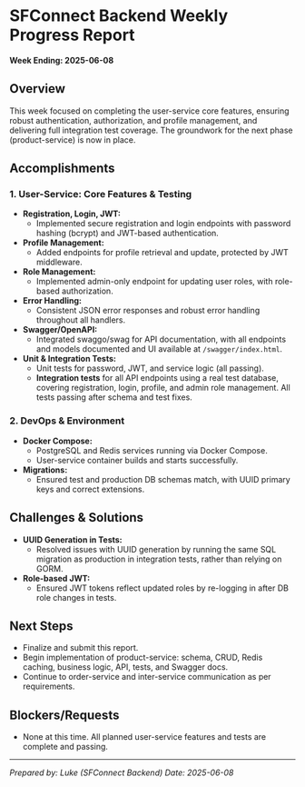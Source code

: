 # SFConnect Backend Weekly Progress Report

**Week Ending: 2025-06-08**

## Overview

This week focused on completing the user-service core features, ensuring robust authentication, authorization, and profile management, and delivering full integration test coverage. The groundwork for the next phase (product-service) is now in place.

## Accomplishments

### 1. User-Service: Core Features & Testing

- **Registration, Login, JWT:**
  - Implemented secure registration and login endpoints with password hashing (bcrypt) and JWT-based authentication.
- **Profile Management:**
  - Added endpoints for profile retrieval and update, protected by JWT middleware.
- **Role Management:**
  - Implemented admin-only endpoint for updating user roles, with role-based authorization.
- **Error Handling:**
  - Consistent JSON error responses and robust error handling throughout all handlers.
- **Swagger/OpenAPI:**
  - Integrated swaggo/swag for API documentation, with all endpoints and models documented and UI available at `/swagger/index.html`.
- **Unit & Integration Tests:**
  - Unit tests for password, JWT, and service logic (all passing).
  - **Integration tests** for all API endpoints using a real test database, covering registration, login, profile, and admin role management. All tests passing after schema and test fixes.

### 2. DevOps & Environment

- **Docker Compose:**
  - PostgreSQL and Redis services running via Docker Compose.
  - User-service container builds and starts successfully.
- **Migrations:**
  - Ensured test and production DB schemas match, with UUID primary keys and correct extensions.

## Challenges & Solutions

- **UUID Generation in Tests:**
  - Resolved issues with UUID generation by running the same SQL migration as production in integration tests, rather than relying on GORM.
- **Role-based JWT:**
  - Ensured JWT tokens reflect updated roles by re-logging in after DB role changes in tests.

## Next Steps

- Finalize and submit this report.
- Begin implementation of product-service: schema, CRUD, Redis caching, business logic, API, tests, and Swagger docs.
- Continue to order-service and inter-service communication as per requirements.

## Blockers/Requests

- None at this time. All planned user-service features and tests are complete and passing.

---

_Prepared by: Luke (SFConnect Backend)_
_Date: 2025-06-08_
